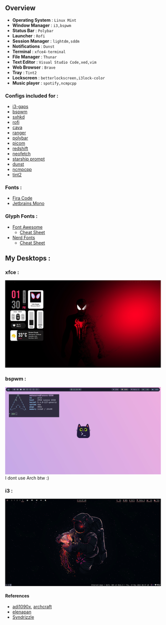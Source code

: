 ## Overview

- **Operating System** : `Linux Mint`
- **Window Manager** : `i3,bspwm`
- **Status Bar** : `Polybar`
- **Launcher** : `Rofi`
- **Session Manager** : `lightdm,sddm`
- **Notifications** : `Dunst`
- **Terminal** : `xfce4-terminal`
- **File Manager** : `Thunar`
- **Text Editor** : `Visual Studio Code,xed,vim`
- **Web Browser** : `Brave`
- **Tray** : `Tint2`
- **Lockscreen** : `betterlockscreen,i3lock-color`
- **Music player** : `spotify,ncmpcpp`

### Configs included for :

  - [i3-gaps](https://github.com/Airblader/i3)
  - [bspwm](https://github.com/baskerville/bspwm)
  - [sxhkd](https://github.com/baskerville/sxhkd)
  - [rofi](https://github.com/davatorium/rofi)
  - [cava](https://github.com/karlstav/cava)
  - [ranger](https://github.com/ranger/ranger)
  - [polybar](https://github.com/polybar/polybar)
  - [picom](https://github.com/pijulius/picom)
  - [redshift](https://github.com/jonls/redshift)
  - [neofetch](https://github.com/dylanaraps/neofetch)
  - [starship prompt](https://starship.rs/)
  - [dunst](https://github.com/dunst-project/dunst)
  - [ncmpcpp](https://github.com/ncmpcpp/ncmpcpp)
  - [tint2](https://gitlab.com/o9000/tint2)

### Fonts :

  - [Fira Code](https://github.com/tonsky/FiraCode)
  - [Jetbrains Mono](https://github.com/JetBrains/JetBrainsMono)

  ### Glyph Fonts :
  
   - [Font Awesome](https://fontawesome.com/download)
     - [Cheat Sheet](https://fontawesome.com/v5/cheatsheet/free/)
   - [Nerd Fonts](https://www.nerdfonts.com/)
     - [Cheat Sheet](https://www.nerdfonts.com/cheat-sheet)

## My Desktops :
  
  ### xfce :
  <img src="sample/spidey-xfce4.png" alt="">
  
  ### bspwm :
  <img src="sample/bspwm-catppuccin.png" alt="">
  I dont use Arch btw :)
  
  ### i3 :
  <img src="sample/desktop2.png" alt="">

#### References
- [adi1090x](https://github.com/adi1090x), [archcraft](https://github.com/archcraft-os)
- [elenapan](https://github.com/elenapan/dotfiles)
- [Syndrizzle](https://github.com/Syndrizzle/hotfiles)
